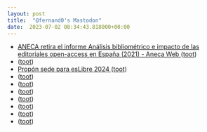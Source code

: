 ```yaml
---
layout: post
title:  "@fernand0's Mastodon"
date:  2023-07-02 08:34:43.818000+00:00
---
```

*  [ANECA retira el informe Análisis bibliométrico e impacto de las editoriales open-access en España (2021) - Aneca Web   ](https://www.aneca.es/web/guest/-/aneca-retira-el-informe-an%C3%A1lisis-bibliom%C3%A9trico-e-impacto-de-las-editoriales-open-access-en-espa%C3%B1a-2021-) ([toot](https://mastodon.social/@fernand0/110643569217870178))
*  [ ](https://mastodon.social/users/fernand0/statuses/110643394972308461/activity) ([toot](https://mastodon.social/users/fernand0/statuses/110643394972308461/activity))
*  [Propón sede para esLibre 2024   ](https://eslib.re/2024/propon-sede) ([toot](https://mastodon.social/@fernand0/110643281749726888))
*  [ ](https://masto.es/@aperalesf) ([toot](https://mastodon.social/@fernand0/110642983690028122))
*  [ ](https://neue.city/users/rtfm) ([toot](https://mastodon.social/@fernand0/110641090045546454))
*  [ ](https://mastodon.social/users/fernand0/statuses/110640986517561281/activity) ([toot](https://mastodon.social/users/fernand0/statuses/110640986517561281/activity))
*  [ ](https://neue.city/users/rtfm) ([toot](https://mastodon.social/@fernand0/110640985260891012))
*  [ ](https://paquita.masto.host/@irisvankirsten) ([toot](https://mastodon.social/@fernand0/110640982214892275))
*  [ ](https://mastodon.social/@mrebollo) ([toot](https://mastodon.social/@fernand0/110640979921810736))
*  [ ](https://mastodon.online/@c3po) ([toot](https://mastodon.social/@fernand0/110640976041745216))
